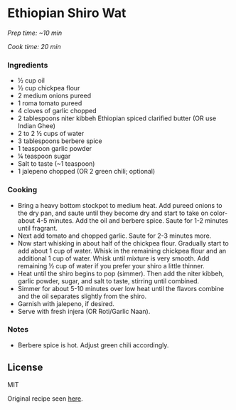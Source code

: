 # Ethiopian Shiro Wat

*Prep time: ~10 min*

*Cook time: 20 min*

### Ingredients

 
 - ½ cup oil
 - ½ cup chickpea flour
 - 2 medium onions pureed
 - 1 roma tomato pureed
 - 4 cloves of garlic chopped
 - 2 tablespoons niter kibbeh Ethiopian spiced clarified butter
    (OR use Indian Ghee)
 - 2 to 2 ½ cups of water
 - 3 tablespoons berbere spice
 - 1 teaspoon garlic powder
 - ¼ teaspoon sugar
 - Salt to taste (~1 teaspoon)
 - 1 jalepeno chopped (OR 2 green chili; optional)

### Cooking


  - Bring a heavy bottom stockpot to medium heat. Add pureed onions to the dry pan, and saute until they become dry and start to take on color- about 4-5 minutes. Add the oil and berbere spice. Saute for 1-2 minutes until fragrant.
 - Next add tomato and chopped garlic. Saute for 2-3 minutes more.
 - Now start whisking in about half of the chickpea flour. Gradually start to add about 1 cup of water. Whisk in the remaining chickpea flour and an additional 1 cup of water. Whisk until mixture is very smooth. Add remaining ½ cup of water if you prefer your shiro a little thinner.
 - Heat until the shiro begins to pop (simmer). Then add the niter kibbeh, garlic powder, sugar, and salt to taste, stirring until combined.
 - Simmer for about 5-10 minutes over low heat until the flavors combine and the oil separates slightly from the shiro.
 - Garnish with jalepeno, if desired.
 - Serve with fresh injera (OR Roti/Garlic Naan).

### Notes

 - Berbere spice is hot. Adjust green chili accordingly.

License
----

MIT

Original recipe seen [here](https://thegourmetgourmand.com/wprm_print/recipe/4267).
